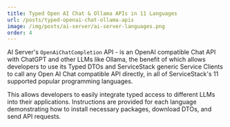 ```yaml
---
title: Typed Open AI Chat & Ollama APIs in 11 Languages
url: /posts/typed-openai-chat-ollama-apis
image: /img/posts/ai-server/ai-server-languages.png
order: 4
---
```


AI Server's `OpenAiChatCompletion` API - is an OpenAI compatible Chat API with ChatGPT and
other LLMs like Ollama, the benefit of which allows developers to use its Typed DTOs and ServiceStack
generic Service Clients to call any Open AI Chat compatible API directly, in all of ServiceStack's
11 supported popular programming languages.

This allows developers to easily integrate typed access to different LLMs into their applications.
Instructions are provided for each language demonstrating how to install necessary packages, download DTOs,
and send API requests.
